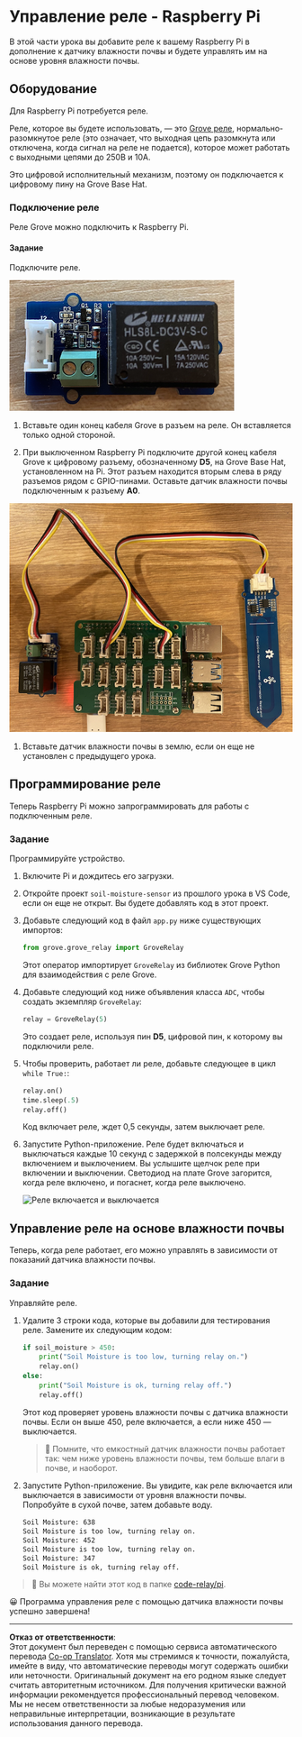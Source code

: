 <!--
CO_OP_TRANSLATOR_METADATA:
{
  "original_hash": "66b81165e60f8f169bd52a401b6a0f8b",
  "translation_date": "2025-08-26T22:29:17+00:00",
  "source_file": "2-farm/lessons/3-automated-plant-watering/pi-relay.md",
  "language_code": "ru"
}
-->
# Управление реле - Raspberry Pi

В этой части урока вы добавите реле к вашему Raspberry Pi в дополнение к датчику влажности почвы и будете управлять им на основе уровня влажности почвы.

## Оборудование

Для Raspberry Pi потребуется реле.

Реле, которое вы будете использовать, — это [Grove реле](https://www.seeedstudio.com/Grove-Relay.html), нормально-разомкнутое реле (это означает, что выходная цепь разомкнута или отключена, когда сигнал на реле не подается), которое может работать с выходными цепями до 250В и 10А.

Это цифровой исполнительный механизм, поэтому он подключается к цифровому пину на Grove Base Hat.

### Подключение реле

Реле Grove можно подключить к Raspberry Pi.

#### Задание

Подключите реле.

![Реле Grove](../../../../../translated_images/grove-relay.d426958ca210fbd0fb7983d7edc069d46c73a8b0a099d94797bd756f7b6bb6be.ru.png)

1. Вставьте один конец кабеля Grove в разъем на реле. Он вставляется только одной стороной.

1. При выключенном Raspberry Pi подключите другой конец кабеля Grove к цифровому разъему, обозначенному **D5**, на Grove Base Hat, установленном на Pi. Этот разъем находится вторым слева в ряду разъемов рядом с GPIO-пинами. Оставьте датчик влажности почвы подключенным к разъему **A0**.

![Реле Grove подключено к разъему D5, а датчик влажности почвы подключен к разъему A0](../../../../../translated_images/pi-relay-and-soil-moisture-sensor.02f3198975b8c53e69ec716cd2719ce117700bd1fc933eaf93476c103c57939b.ru.png)

1. Вставьте датчик влажности почвы в землю, если он еще не установлен с предыдущего урока.

## Программирование реле

Теперь Raspberry Pi можно запрограммировать для работы с подключенным реле.

### Задание

Программируйте устройство.

1. Включите Pi и дождитесь его загрузки.

1. Откройте проект `soil-moisture-sensor` из прошлого урока в VS Code, если он еще не открыт. Вы будете добавлять код в этот проект.

1. Добавьте следующий код в файл `app.py` ниже существующих импортов:

    ```python
    from grove.grove_relay import GroveRelay
    ```

    Этот оператор импортирует `GroveRelay` из библиотек Grove Python для взаимодействия с реле Grove.

1. Добавьте следующий код ниже объявления класса `ADC`, чтобы создать экземпляр `GroveRelay`:

    ```python
    relay = GroveRelay(5)
    ```

    Это создает реле, используя пин **D5**, цифровой пин, к которому вы подключили реле.

1. Чтобы проверить, работает ли реле, добавьте следующее в цикл `while True:`:

    ```python
    relay.on()
    time.sleep(.5)
    relay.off()
    ```

    Код включает реле, ждет 0,5 секунды, затем выключает реле.

1. Запустите Python-приложение. Реле будет включаться и выключаться каждые 10 секунд с задержкой в полсекунды между включением и выключением. Вы услышите щелчок реле при включении и выключении. Светодиод на плате Grove загорится, когда реле включено, и погаснет, когда реле выключено.

    ![Реле включается и выключается](../../../../../images/relay-turn-on-off.gif)

## Управление реле на основе влажности почвы

Теперь, когда реле работает, его можно управлять в зависимости от показаний датчика влажности почвы.

### Задание

Управляйте реле.

1. Удалите 3 строки кода, которые вы добавили для тестирования реле. Замените их следующим кодом:

    ```python
    if soil_moisture > 450:
        print("Soil Moisture is too low, turning relay on.")
        relay.on()
    else:
        print("Soil Moisture is ok, turning relay off.")
        relay.off()
    ```

    Этот код проверяет уровень влажности почвы с датчика влажности почвы. Если он выше 450, реле включается, а если ниже 450 — выключается.

    > 💁 Помните, что емкостный датчик влажности почвы работает так: чем ниже уровень влажности почвы, тем больше влаги в почве, и наоборот.

1. Запустите Python-приложение. Вы увидите, как реле включается или выключается в зависимости от уровня влажности почвы. Попробуйте в сухой почве, затем добавьте воду.

    ```output
    Soil Moisture: 638
    Soil Moisture is too low, turning relay on.
    Soil Moisture: 452
    Soil Moisture is too low, turning relay on.
    Soil Moisture: 347
    Soil Moisture is ok, turning relay off.
    ```

> 💁 Вы можете найти этот код в папке [code-relay/pi](../../../../../2-farm/lessons/3-automated-plant-watering/code-relay/pi).

😀 Программа управления реле с помощью датчика влажности почвы успешно завершена!

---

**Отказ от ответственности**:  
Этот документ был переведен с помощью сервиса автоматического перевода [Co-op Translator](https://github.com/Azure/co-op-translator). Хотя мы стремимся к точности, пожалуйста, имейте в виду, что автоматические переводы могут содержать ошибки или неточности. Оригинальный документ на его родном языке следует считать авторитетным источником. Для получения критически важной информации рекомендуется профессиональный перевод человеком. Мы не несем ответственности за любые недоразумения или неправильные интерпретации, возникающие в результате использования данного перевода.